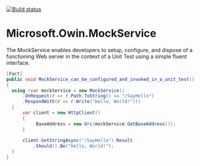 [![Build status](https://ci.appveyor.com/api/projects/status/whk9fannq0xe7gjx?svg=true)](https://ci.appveyor.com/project/piotrpMSFT/microsoft-owin-mockservice)

# Microsoft.Owin.MockService
The MockService enables developers to setup, configure, and dispose of a functioning Web server in the context of a Unit Test using a simple fluent interface.

```csharp
[Fact]
public void MockService_can_be_configured_and_invoked_in_a_unit_test()
{
  using (var mockService = new MockService()
      .OnRequest(r => r.Path.ToString() == "/SayHello")
      .RespondWith(r => r.Write("Hello, World!")))
  {
      var client = new HttpClient()
      {
           BaseAddress = new Uri(mockService.GetBaseAddress());
      }
  
      client.GetStringAsync("/SayHello").Result
          .Should().Be("Hello, World!");
  }
}
```
